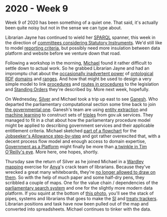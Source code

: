 # 2020 - Week 9

Week 9 of 2020 has been something of a quiet one. That said, it's actually been quite noisy but not in the sense we can type about.

Librarian Jayne has continued to wield her [SPARQL](https://en.wikipedia.org/wiki/SPARQL) spanner, this week in the direction of [committees considering Statutory Instruments](https://ukparliament.github.io/ontologies/procedure/meta/queries/committees/). We'd still like to model [reporting criteria](https://publications.parliament.uk/pa/jt5801/jtstatin/26/2602.htm), but possibly need more insulation between data platform and website before we venture down that road.

Following a workshop in the morning, [Michael](https://twitter.com/fantasticlife) found it rather difficult to settle down to actual work. So he grabbed Librarian Jayne and had an impromptu chat about the [occasionally inadvertent power](http://smethur.st/posts/176135865) of [ontological](https://en.wikipedia.org/wiki/Web_Ontology_Language) [RDF](https://en.wikipedia.org/wiki/Resource_Description_Framework) [domains](https://www.infowebml.ws/rdf-owl/domain.htm) and [ranges](https://www.infowebml.ws/rdf-owl/range.htm). And how that might be used to design a very simple model to link [procedures](https://ukparliament.github.io/ontologies/procedure/procedure-ontology.html#d4e153) and [routes in procedures](https://ukparliament.github.io/ontologies/procedure/procedure-ontology.html#d4e164) to the legislation and [Standing Orders](http://standing-orders.herokuapp.com/) they're described by. More next week, hopefully.

On Wednesday, [Silver](https://twitter.com/silveroliver) and Michael took a trip up east to see [Ganesh](https://twitter.com/gansenthi). Who departed the parliamentary computational section some time back to join [the governmental one](https://gds.blog.gov.uk/). Ganesh's team are using [entity extraction](https://en.wikipedia.org/wiki/Named-entity_recognition) and [machine learning](https://en.wikipedia.org/wiki/Machine_learning) to construct sets of [triples](https://en.wikipedia.org/wiki/Semantic_triple) from gov.uk services. They managed to fit in a chat about how the parliamentary procedure model might be applied to describing government services and their applicable entitlement criteria. Michael sketched [part of a flowchart](https://twitter.com/fantasticlife/status/1232707694190088194) for the [Jobseeker's Allowance step-by-step](https://www.gov.uk/jobseekers-allowance/eligibility) and got rather overexcited that, with a decent process flow model and enough access to domain expertise, [Government as a Platform](https://gds.blog.gov.uk/category/government-as-a-platform/) might finally be more than [a twinkle in Tim O'Reilly's eye](https://www.oreilly.com/library/view/open-government/9781449381936/ch02.html). More here, one hopes, shortly.

Thursday saw the return of Silver as he joined Michael in a [Wardley mapping](https://en.wikipedia.org/wiki/Wardley_map) exercise for [Anya](https://twitter.com/bitten_)'s crack team of librarians. Because they've wrecked a great many whiteboards, they're [no longer allowed to draw on them](https://twitter.com/fantasticlife/status/1233378583583870977). So with the help of much paper and some half-dry pens, they scribbled a couple of maps. One for the value chain / dependencies of the [parliamentary search system](https://search-material.parliament.uk/) and one for the slightly more modern data platform. If you squint at the bottom of [this photo](https://twitter.com/fantasticlife/status/1233000713359384576), you'll see the stack of pipes, systems and librarians that goes to make the [SI](https://statutoryinstruments.parliament.uk/) and [treaty trackers](https://treaties.parliament.uk/). Librarian positions and task have now been pulled out of the map and converted into spreadsheets. Michael continues to tinker with the data.
